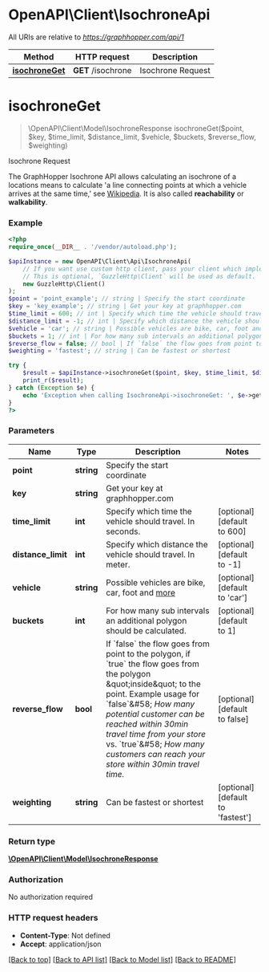 # OpenAPI\Client\IsochroneApi

All URIs are relative to *https://graphhopper.com/api/1*

Method | HTTP request | Description
------------- | ------------- | -------------
[**isochroneGet**](IsochroneApi.md#isochroneGet) | **GET** /isochrone | Isochrone Request


# **isochroneGet**
> \OpenAPI\Client\Model\IsochroneResponse isochroneGet($point, $key, $time_limit, $distance_limit, $vehicle, $buckets, $reverse_flow, $weighting)

Isochrone Request

The GraphHopper Isochrone API allows calculating an isochrone of a locations means to calculate 'a line connecting points at which a vehicle arrives at the same time,' see [Wikipedia](http://en.wikipedia.org/wiki/Isochrone_map). It is also called **reachability** or **walkability**.

### Example
```php
<?php
require_once(__DIR__ . '/vendor/autoload.php');

$apiInstance = new OpenAPI\Client\Api\IsochroneApi(
    // If you want use custom http client, pass your client which implements `GuzzleHttp\ClientInterface`.
    // This is optional, `GuzzleHttp\Client` will be used as default.
    new GuzzleHttp\Client()
);
$point = 'point_example'; // string | Specify the start coordinate
$key = 'key_example'; // string | Get your key at graphhopper.com
$time_limit = 600; // int | Specify which time the vehicle should travel. In seconds.
$distance_limit = -1; // int | Specify which distance the vehicle should travel. In meter.
$vehicle = 'car'; // string | Possible vehicles are bike, car, foot and [more](https://graphhopper.com/api/1/docs/supported-vehicle-profiles/)
$buckets = 1; // int | For how many sub intervals an additional polygon should be calculated.
$reverse_flow = false; // bool | If `false` the flow goes from point to the polygon, if `true` the flow goes from the polygon \"inside\" to the point. Example usage for `false`&#58; *How many potential customer can be reached within 30min travel time from your store* vs. `true`&#58; *How many customers can reach your store within 30min travel time.*
$weighting = 'fastest'; // string | Can be fastest or shortest

try {
    $result = $apiInstance->isochroneGet($point, $key, $time_limit, $distance_limit, $vehicle, $buckets, $reverse_flow, $weighting);
    print_r($result);
} catch (Exception $e) {
    echo 'Exception when calling IsochroneApi->isochroneGet: ', $e->getMessage(), PHP_EOL;
}
?>
```

### Parameters

Name | Type | Description  | Notes
------------- | ------------- | ------------- | -------------
 **point** | **string**| Specify the start coordinate |
 **key** | **string**| Get your key at graphhopper.com |
 **time_limit** | **int**| Specify which time the vehicle should travel. In seconds. | [optional] [default to 600]
 **distance_limit** | **int**| Specify which distance the vehicle should travel. In meter. | [optional] [default to -1]
 **vehicle** | **string**| Possible vehicles are bike, car, foot and [more](https://graphhopper.com/api/1/docs/supported-vehicle-profiles/) | [optional] [default to &#39;car&#39;]
 **buckets** | **int**| For how many sub intervals an additional polygon should be calculated. | [optional] [default to 1]
 **reverse_flow** | **bool**| If &#x60;false&#x60; the flow goes from point to the polygon, if &#x60;true&#x60; the flow goes from the polygon \&quot;inside\&quot; to the point. Example usage for &#x60;false&#x60;&amp;#58; *How many potential customer can be reached within 30min travel time from your store* vs. &#x60;true&#x60;&amp;#58; *How many customers can reach your store within 30min travel time.* | [optional] [default to false]
 **weighting** | **string**| Can be fastest or shortest | [optional] [default to &#39;fastest&#39;]

### Return type

[**\OpenAPI\Client\Model\IsochroneResponse**](../Model/IsochroneResponse.md)

### Authorization

No authorization required

### HTTP request headers

 - **Content-Type**: Not defined
 - **Accept**: application/json

[[Back to top]](#) [[Back to API list]](../../README.md#documentation-for-api-endpoints) [[Back to Model list]](../../README.md#documentation-for-models) [[Back to README]](../../README.md)

